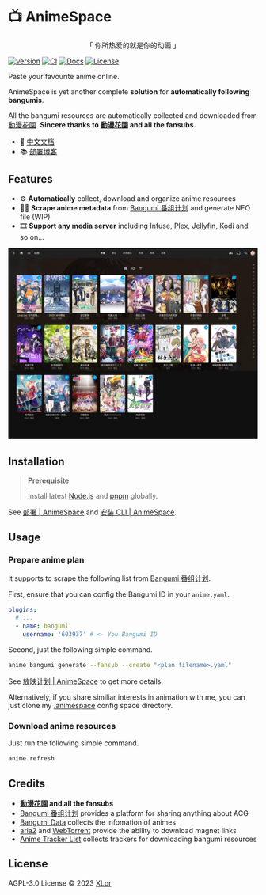 # :tv: AnimeSpace

<p align="center">「 你所热爱的就是你的动画 」</p>

[![version](https://img.shields.io/npm/v/animespace?label=AnimeSpace)](https://www.npmjs.com/package/animespace)
[![CI](https://github.com/yjl9903/AnimeSpace/actions/workflows/ci.yml/badge.svg)](https://github.com/yjl9903/AnimeSpace/actions/workflows/ci.yml)
[![Docs](https://img.shields.io/badge/AnimeSpace-Demo-brightgreen)](https://anime.docs.xlorpaste.cn/)
[![License](https://img.shields.io/github/license/yjl9903/AnimeSpace)](./LICENSE)

Paste your favourite anime online.

AnimeSpace is yet another complete **solution** for **automatically following bangumis**.

All the bangumi resources are automatically collected and downloaded from [動漫花園](https://share.dmhy.org/). **Sincere thanks to [動漫花園](https://share.dmhy.org/) and all the fansubs.**

+ 📖 [中文文档](https://anime.docs.xlorpaste.cn/)
+ 📚 [部署博客](https://blog.onekuma.cn/alidriver-alist-rclone-animepaste)

## Features

+ :gear: **Automatically** collect, download and organize anime resources
+ :construction_worker_man: **Scrape anime metadata** from [Bangumi 番组计划](https://bangumi.tv/) and generate NFO file (WIP)
+ :film_strip: **Support any media server** including [Infuse](https://firecore.com/infuse), [Plex](https://www.plex.tv/), [Jellyfin](https://github.com/jellyfin/jellyfin), [Kodi](https://kodi.tv/) and so on...

![Jellyfin](./docs/public/Jellyfin.jpeg)

## Installation

> **Prerequisite**
>
> Install latest [Node.js](https://nodejs.org/) and [pnpm](https://pnpm.io/) globally.

See [部署 | AnimeSpace](https://anime.docs.xlorpaste.cn/deploy/) and [安装 CLI | AnimeSpace](https://anime.docs.xlorpaste.cn/admin/).

## Usage

### Prepare anime plan

It supports to scrape the following list from [Bangumi 番组计划](https://bangumi.tv/).

First, ensure that you can config the Bangumi ID in your `anime.yaml`.

```yaml
plugins:
  # ...
  - name: bangumi
    username: '603937' # <- You Bangumi ID
```

Second, just the following simple command.

```bash
anime bangumi generate --fansub --create "<plan filename>.yaml"
```

See [放映计划 | AnimeSpace](https://anime.docs.xlorpaste.cn/admin/plan.html) to get more details.

Alternatively, if you share similiar interests in animation with me, you can just clone my [.animespace](https://github.com/yjl9903/.animespace) config space directory.

### Download anime resources

Just run the following simple command.

```bash
anime refresh
```

## Credits

+ **[動漫花園](https://share.dmhy.org/) and all the fansubs**
+ [Bangumi 番组计划](https://bangumi.tv/) provides a platform for sharing anything about ACG
+ [Bangumi Data](https://github.com/bangumi-data/bangumi-data) collects the infomation of animes
+ [aria2](能干猫今天也忧郁) and [WebTorrent](https://webtorrent.io/) provide the ability to download magnet links
+ [Anime Tracker List](https://github.com/DeSireFire/animeTrackerList) collects trackers for downloading bangumi resources

## License

AGPL-3.0 License © 2023 [XLor](https://github.com/yjl9903)
